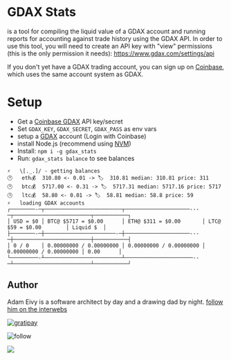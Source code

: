 [Coinbase]: https://www.coinbase.com/join/antic

# GDAX Stats
is a tool for compiling the liquid value of a GDAX account and running reports for accounting against trade history using the GDAX API.
In order to use this tool, you will need to create an API key with "view" permissions (this is the only permission it needs): https://www.gdax.com/settings/api

If you don't yet have a GDAX trading account, you can sign up on [Coinbase][Coinbase], which uses the same account system as GDAX.

# Setup
* Get a [Coinbase GDAX][Coinbase] API key/secret
* Set `GDAX_KEY`, `GDAX_SECRET`, `GDAX_PASS` as env vars
* setup a [GDAX](https://www.gdax.com) account (Login with Coinbase)
* install Node.js (recommend using [NVM](https://github.com/creationix/nvm))
* Install: `npm i -g gdax_stats`
* Run: `gdax_stats balance` to see balances

```
⚡️   \[._.]/ - getting balances
🕐   eth💰  310.80 <- 0.01 -> 🏷  310.81 median: 310.81 price: 311
🕑   btc💰  5717.00 <- 0.31 -> 🏷  5717.31 median: 5717.16 price: 5717
🕒   ltc💰  58.80 <- 0.01 -> 🏷  58.81 median: 58.8 price: 59
⚡️   loading GDAX accounts
┌────────-─┬─────────────────────────┬─────────────────────---─┬─────────────────────────┬───────────┐
│ USD = $0 │ BTC@ $5717 = $0.00      │ ETH@ $311 = $0.00       │ LTC@ $59 = $0.00        │ Liquid $  │
├────────-─┼───────────────────────-─┼─────────────────────---─┼─────────────────────────┼───────────┤
│ 0 / 0    │ 0.00000000 / 0.00000000 │ 0.00000000 / 0.00000000 │ 0.00000000 / 0.00000000 │ 0.00      │
└─────────-┴─────────────────────────┴──────────────────────--─┴─────────────────────────┴───────────┘
```

## Author

Adam Eivy is a software architect by day and a drawing dad by night.
[follow him on the interwebs](http://adameivy.com)

[![gratipay](https://img.shields.io/gratipay/antic.svg?style=flat)](https://gratipay.com/antic)

![follow](https://img.shields.io/twitter/follow/antic.svg?style=social&label=Follow)

[![](https://www.coinbase.com/assets/buttons/donation_small-c2401ae30dd0ad6018deadfc4bb506bf56b5b7062738ee449bee97c4e80ec70c.png)](https://www.coinbase.com/checkouts/62b15a45f11194f8555884e200024616)
